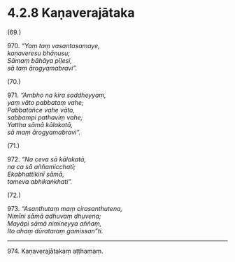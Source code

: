 

# 4.2.8 Kaṇaverajātaka




(69.)

970\. _“Yaṃ taṃ vasantasamaye,_  
_kaṇaveresu bhāṇusu;_  
_Sāmaṃ bāhāya pīḷesi,_  
_sā taṃ ārogyamabravi”._  


(70.)

971\. _“Ambho na kira saddheyyaṃ,_  
_yaṃ vāto pabbataṃ vahe;_  
_Pabbatañce vahe vāto,_  
_sabbampi pathaviṃ vahe;_  
_Yattha sāmā kālakatā,_  
_sā maṃ ārogyamabravi”._  


(71.)

972\. _“Na ceva sā kālakatā,_  
_na ca sā aññamicchati;_  
_Ekabhattikinī sāmā,_  
_tameva abhikaṅkhati”._  


(72.)

973\. _“Asanthutaṃ maṃ cirasanthutena,_  
_Nimīni sāmā adhuvaṃ dhuvena;_  
_Mayāpi sāmā nimineyya aññaṃ,_  
_Ito ahaṃ dūrataraṃ gamissan”ti._  


---

974\. Kaṇaverajātakaṃ aṭṭhamaṃ.





